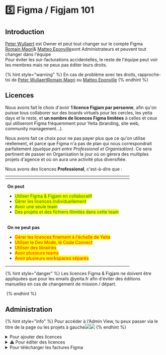 # 5️⃣ Figma / Figjam 101

## Introduction

[Peter Wullaert](https://app.gitbook.com/u/c8haRii4T2aSVAPPdX6sGIcA8IO2 "mention") est Owner et peut tout changer sur le compte Figma\
[Romain Magri](https://app.gitbook.com/u/XzDIwN53YqMfH0vKnx5LAa4Nndm2 "mention")& [Matteo Eponville](https://app.gitbook.com/u/ctS9Zql406UCZ9cfat78nty6w352 "mention")sont Administrateurs et peuvent tout changer dans l'équipe\
Pour éviter les sur-facturations accidentelles, le reste de l'équipe peut voir les membres mais ne peux pas éditer leurs droits.

{% hint style="warning" %}
En cas de problème avec tes droits, rapproche-toi de [Peter Wullaert](https://app.gitbook.com/u/c8haRii4T2aSVAPPdX6sGIcA8IO2 "mention")[Romain Magri](https://app.gitbook.com/u/XzDIwN53YqMfH0vKnx5LAa4Nndm2 "mention") ou [Matteo Eponville](https://app.gitbook.com/u/ctS9Zql406UCZ9cfat78nty6w352 "mention")
{% endhint %}

## Licences

Nous avons fait le choix d'avoir **1 licence Figjam par personne**, afin qu'on puisse tous collaborer sur des boards virtuels pour les cercles, les yeita days et le reste, et **un nombre de licences Figma limitées** à celles et ceux qui utiliseront Figma fréquemment pour Yeita (branding, site web, community management...).

Nous avons fait ce choix pour ne pas payer plus que ce qu'on utilise réellement, et parce que Figma n'a pas de plan qui nous correspondrait parfaitement _(quelque part entre Professional et Organisation)_. Ce sera pertinent de passer en Organisation le jour où on gèrera des multiples projets d'agence et où on aura une activité plus diversifiée.

Nous avons des licences **Professional**, c'est-à-dire que :&#x20;

<table data-card-size="large" data-view="cards"><thead><tr><th></th><th></th><th></th></tr></thead><tbody><tr><td><p><strong>On peut</strong></p><ul><li><mark style="color:green;">Utiliser Figma &#x26; Figjam en collaboratif</mark></li><li><mark style="color:green;">Gérer les licences individuellement</mark></li><li><mark style="color:green;">Avoir une seule team</mark></li><li><mark style="color:green;">Des projets et des fichiers illimités dans cette team</mark></li></ul></td><td></td><td></td></tr><tr><td><p><strong>On ne peut pas</strong></p><ul><li><mark style="color:red;">Gérer les licences finement à l'échelle de Yeita</mark></li><li><mark style="color:red;">Utiliser le Dev Mode, le Code Connect</mark></li><li><mark style="color:red;">Utiliser des librairies</mark></li><li><mark style="color:red;">Avoir plusieurs teams</mark></li><li><mark style="color:red;">Avoir plusieurs workspaces séparés</mark></li></ul></td><td></td><td></td></tr></tbody></table>

{% hint style="danger" %}
Les licences Figma & Figjam ne doivent être appliquées que pour les emails @yeita.fr afin d'éviter des éditions manuelles en cas de changement de mission / départ.

<img src="../../.gitbook/assets/Capture d’écran 2024-04-19 à 13.44.48.png" alt="" data-size="line">
{% endhint %}

## Administration

{% hint style="info" %}
Pour accéder à l'Admin View, tu peux passer via le titre de la page ou les projets à gauche![](<../../.gitbook/assets/Capture d’écran 2024-04-19 à 13.47.47.png>)![](<../../.gitbook/assets/Capture d’écran 2024-04-19 à 13.47.52 (1).png>)
{% endhint %}

<details>

<summary>Pour ajouter des licences</summary>

Commencer par naviguer entre les onglets, pour vérifier que le nombre de seats annuels payés dans l'onglet Billing correspond bien à ce qui est noté dans l'onglet Members.

Ensuite, dans l'onglet Settings, cliquer sur "Add additional seats".

<img src="../../.gitbook/assets/Capture d’écran 2024-04-19 à 13.54.57.png" alt="" data-size="original">

Dans la fenêtre qui s'ouvre, tu peux choisir combien de seat tu veux ouvrir pour Figma ou Figjam. <mark style="background-color:green;">C'est marqué "monthly" mais regarde bien le calcul en dessous, tu ouvres bien des seats annuels.</mark> Garde également bien en tête que tu ouvres des licences (= seats), mais tu ne les attribue par encore à des gens.

![](<../../.gitbook/assets/Capture d’écran 2024-04-19 à 13.57.07.png>)

Une fois que c'est bon, cliques sur "Add annual seats", paye, et c'est bon.

Pour attribuer une licence acheté à quelqu'un, retourne sur l'accueil du workspace Yeita. En haut à droite, cliques sur "Invite".

![](<../../.gitbook/assets/Capture d’écran 2024-04-19 à 14.01.46 (1).png>)

Dans la fenêtre qui s'ouvre, entre la ou les emails de la ou des personne·s (séparés par des emails), reste en "can view" et cliques sur "Send invite".

![](<../../.gitbook/assets/Capture d’écran 2024-04-19 à 14.05.20.png>)

Une fois que c'est bon, les personnes seront ajoutées dans l'onglet Members. \
Tu ne pourras attribuer les bonnes licences aux bonnes personnes, que quand elles auront créé leur compte Figma.

<img src="../../.gitbook/assets/Capture d’écran 2024-04-19 à 14.07.48.png" alt="" data-size="line">

Une fois qu'elles ont créé leur compte, tu peux attribuer les licences manuellement via les dropdowns. _Pour info, dans le tableau des membres, "Design Seats" = Figma._

<img src="../../.gitbook/assets/Capture d’écran 2024-04-19 à 14.15.19.png" alt="" data-size="line">

<mark style="color:orange;background-color:orange;">Celles et ceux qui n'ont pas besoin de licences Figma doivent être passés en</mark> <mark style="color:orange;background-color:orange;"></mark><mark style="color:orange;background-color:orange;">**"Viewer-restricted"**</mark> <mark style="color:orange;background-color:orange;"></mark><mark style="color:orange;background-color:orange;">pour éviter les sur-facturations accidentelles.</mark>\
_La différence entre Viewer et Viewer-restricted est qu'une personne en Viewer peut se changer elle-même ses droits en Full, alors qu'une personne en Viewer-restricted ne peux pas._



</details>

<details>

<summary>⚠️ Pour éditer des licences</summary>

En Professional, <mark style="color:red;background-color:red;">**ON NE PEUT PAS REDUIRE LE NOMBRE DE SEATS ANNUELS ACHETÉS**</mark> ! C'est pour ça qu'on doit être très vigilants à ne pas déclencher des facturations mensuelles supplémentaires non voulues.

Le seul moyen de le faire est d'annuler l'abonnement Professional, et de refaire tout l'achat de seat et l'invitation de chaque membre <mark style="color:red;">**À LA MAIN**</mark>. Ce qui impact tout Yeita.

Tout ce qu'on peut faire en revanche, c'est bouger des seats d'une personne à une autre. Pour cela, va dans l'onglet Members de l'Admin View.

Tu peux attribuer ici les licences manuellement via les dropdowns. _Pour info, dans le tableau des membres, "Design Seats" = Figma._

<img src="../../.gitbook/assets/Capture d’écran 2024-04-19 à 14.15.19.png" alt="" data-size="line">

</details>

<details>

<summary>Pour télécharger les factures Figma</summary>

Va dans l'Admin View, onglet Billing. En scrollant un peu, tu vas voir la liste des factures dans **Invoices**.

<img src="../../.gitbook/assets/Capture d’écran 2024-04-19 à 14.30.59.png" alt="" data-size="original">

À la fin des lignes, tu peux cliquer sur **View invoice** pour afficher le PDF de la facture et le télécharger.

![](<../../.gitbook/assets/Capture d’écran 2024-04-19 à 14.31.33.png>)

Tu n'as plus qu'à le mettre dans Qonto et c'est gagné !

</details>

